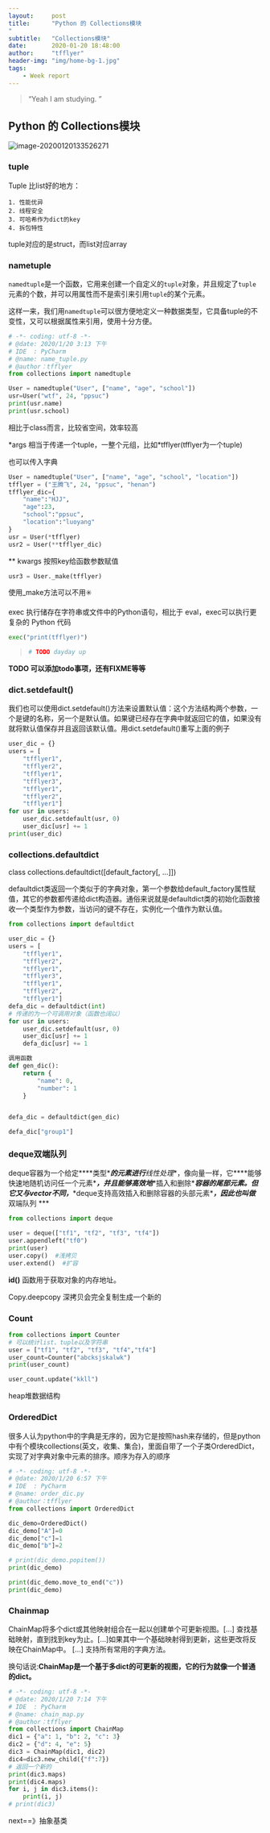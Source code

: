 ```yaml
---
layout:     post
title:      "Python 的 Collections模块
"
subtitle:   "Collections模块"
date:       2020-01-20 18:48:00
author:     "tfflyer"
header-img: "img/home-bg-1.jpg"
tags:
    - Week report
---
```


> “Yeah I am studying. ”
>


## Python 的 Collections模块

![image-20200120133526271](https://tva1.sinaimg.cn/large/006tNbRwly1gb2ywzvez4j31ai0jajye.jpg)

### tuple

Tuple 比list好的地方：

 	1. 性能优异
 	2. 线程安全
 	3. 可哈希作为dict的key
 	4. 拆包特性

tuple对应的是struct，而list对应array

### nametuple

`namedtuple`是一个函数，它用来创建一个自定义的`tuple`对象，并且规定了`tuple`元素的个数，并可以用属性而不是索引来引用`tuple`的某个元素。

这样一来，我们用`namedtuple`可以很方便地定义一种数据类型，它具备tuple的不变性，又可以根据属性来引用，使用十分方便。

```python
# -*- coding: utf-8 -*-
# @date: 2020/1/20 3:13 下午
# IDE  : PyCharm
# @name: name_tuple.py
# @author：tfflyer
from collections import namedtuple

User = namedtuple("User", ["name", "age", "school"])
usr=User("wtf", 24, "ppsuc")
print(usr.name)
print(usr.school)
```

相比于class而言，比较省空间，效率较高

 *args 相当于传递一个tuple，一整个元组，比如\*tfflyer(tfflyer为一个tuple)

也可以传入字典

```python
User = namedtuple("User", ["name", "age", "school", "location"])
tfflyer = ("王腾飞", 24, "ppsuc", "henan")
tfflyer_dic={
    "name":"HJJ",
    "age":23,
    "school":"ppsuc",
    "location":"luoyang"
}
usr = User(*tfflyer)
usr2 = User(**tfflyer_dic)
```

** kwargs 按照key给函数参数赋值

```python
usr3 = User._make(tfflyer)
```

使用_make方法可以不用✳️

exec 执行储存在字符串或文件中的Python语句，相比于 eval，exec可以执行更复杂的 Python 代码

```python
exec("print(tfflyer)")
```

> ```python
> # TODO dayday up
> ```

**TODO 可以添加todo事项，还有FIXME等等**

### dict.setdefault()

我们也可以使用dict.setdefault()方法来设置默认值：这个方法结构两个参数，一个是键的名称，另一个是默认值。如果键已经存在字典中就返回它的值，如果没有就将默认值保存并且返回该默认值。用dict.setdefault()重写上面的例子

```python
user_dic = {}
users = [
    "tfflyer1",
    "tfflyer2",
    "tfflyer1",
    "tfflyer3",
    "tfflyer1",
    "tfflyer2",
    "tfflyer1"]
for usr in users:
    user_dic.setdefault(usr, 0)
    user_dic[usr] += 1
print(user_dic)
```

### collections.defaultdict

class collections.defaultdict([default_factory[, …]])

defaultdict类返回一个类似于的字典对象，第一个参数给default_factory属性赋值，其它的参数都传递给dict构造器。通俗来说就是defaultdict类的初始化函数接收一个类型作为参数，当访问的键不存在，实例化一个值作为默认值。

```python
from collections import defaultdict

user_dic = {}
users = [
    "tfflyer1",
    "tfflyer2",
    "tfflyer1",
    "tfflyer3",
    "tfflyer1",
    "tfflyer2",
    "tfflyer1"]
defa_dic = defaultdict(int)
# 传递的为一个可调用对象（函数也阔以）
for usr in users:
    user_dic.setdefault(usr, 0)
    user_dic[usr] += 1
    defa_dic[usr] += 1
```

```python
调用函数
def gen_dic():
    return {
        "name": 0,
        "number": 1
    }


defa_dic = defaultdict(gen_dic)

defa_dic["group1"]
```

### deque双端队列

   deque容器为一个给定***\*类型\****的元素进行**线性处理**，像向量一样，它***\*能够快速地随机访问任一个元素\****，并且能够高效地***\*插入和删除\****容器的尾部元素。但它又与vector不同，***\*deque支持高效插入和删除容器的头部元素\****，因此也叫做*** 双端队列 ***

```python
from collections import deque

user = deque(["tf1", "tf2", "tf3", "tf4"])
user.appendleft("tf0")
print(user)
user.copy()  #浅拷贝
user.extend()  #扩容
```

**id()** 函数用于获取对象的内存地址。

Copy.deepcopy 深拷贝会完全复制生成一个新的

### Count

```python
from collections import Counter
# 可以统计list、tuple以及字符串
user = ["tf1", "tf2", "tf3", "tf4","tf4"]
user_count=Counter("abcksjskalwk")
print(user_count)

user_count.update("kkll")

```

heap堆数据结构



### OrderedDict

很多人认为python中的字典是无序的，因为它是按照hash来存储的，但是python中有个模块collections(英文，收集、集合)，里面自带了一个子类OrderedDict，实现了对字典对象中元素的排序。顺序为存入的顺序



```python
# -*- coding: utf-8 -*-
# @date: 2020/1/20 6:57 下午
# IDE  : PyCharm
# @name: order_dic.py
# @author：tfflyer
from collections import OrderedDict

dic_demo=OrderedDict()
dic_demo["A"]=0
dic_demo["c"]=1
dic_demo["b"]=2

# print(dic_demo.popitem())
print(dic_demo)

print(dic_demo.move_to_end("c"))
print(dic_demo)

```

### Chainmap

ChainMap将多个dict或其他映射组合在一起以创建单个可更新视图。[…] 查找基础映射，直到找到key为止。[…]如果其中一个基础映射得到更新，这些更改将反映在ChainMap中。 […] 支持所有常用的字典方法。

换句话说:**ChainMap是一个基于多dict的可更新的视图，它的行为就像一个普通的dict。**

```python
# -*- coding: utf-8 -*-
# @date: 2020/1/20 7:14 下午
# IDE  : PyCharm
# @name: chain_map.py
# @author：tfflyer
from collections import ChainMap
dic1 = {"a": 1, "b": 2, "c": 3}
dic2 = {"d": 4, "e": 5}
dic3 = ChainMap(dic1, dic2)
dic4=dic3.new_child({"f":7})
# 返回一个新的
print(dic3.maps)
print(dic4.maps)
for i, j in dic3.items():
    print(i, j)
# print(dic3)

```

next==》抽象基类

